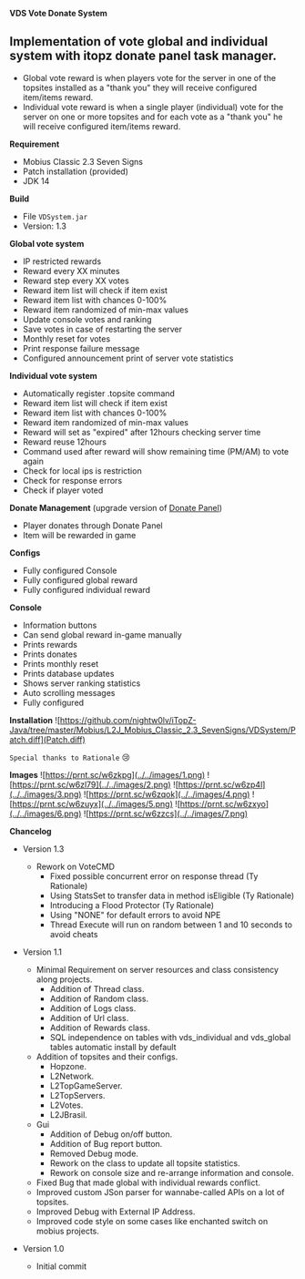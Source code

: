 **VDS Vote Donate System**

Implementation of vote global and individual system with itopz donate panel task manager.
-
- Global vote reward is when players vote for the server in one of the topsites installed as a "thank you" they will receive configured item/items reward.
- Individual vote reward is when a single player (individual) vote for the server on one or more topsites and for each vote as a "thank you" he will receive configured item/items reward.

**Requirement**
- Mobius Classic 2.3 Seven Signs
- Patch installation (provided)
- JDK 14

**Build**
- File ```VDSystem.jar```
- Version: 1.3

**Global vote system**

- IP restricted rewards
- Reward every XX minutes
- Reward step every XX votes
- Reward item list will check if item exist
- Reward item list with chances 0-100%
- Reward item randomized of min-max values
- Update console votes and ranking
- Save votes in case of restarting the server
- Monthly reset for votes
- Print response failure message
- Configured announcement print of server vote statistics

**Individual vote system**

- Automatically register .topsite command
- Reward item list will check if item exist
- Reward item list with chances 0-100%
- Reward item randomized of min-max values
- Reward will set as "expired" after 12hours checking server time
- Reward reuse 12hours
- Command used after reward will show remaining time (PM/AM) to vote again
- Check for local ips is restriction
- Check for response errors
- Check if player voted

**Donate Management** (upgrade version of [Donate Panel](https://github.com/nightw0lv/DonatePanel))

- Player donates through Donate Panel
- Item will be rewarded in game

**Configs**

- Fully configured Console
- Fully configured global reward
- Fully configured individual reward

**Console**

- Information buttons
- Can send global reward in-game manually
- Prints rewards
- Prints donates
- Prints monthly reset
- Prints database updates
- Shows server ranking statistics
- Auto scrolling messages
- Fully configured

**Installation**
![https://github.com/nightw0lv/iTopZ-Java/tree/master/Mobius/L2J_Mobius_Classic_2.3_SevenSigns/VDSystem/Patch.diff](Patch.diff)

```Special thanks to Rationale``` :cry:

**Images**
![https://prnt.sc/w6zkpg](../../images/1.png)
![https://prnt.sc/w6zl79](../../images/2.png)
![https://prnt.sc/w6zp4l](../../images/3.png)
![https://prnt.sc/w6zqok](../../images/4.png)
![https://prnt.sc/w6zuyx](../../images/5.png)
![https://prnt.sc/w6zxyo](../../images/6.png)
![https://prnt.sc/w6zzcs](../../images/7.png)

**Chancelog**

- Version 1.3
  - Rework on VoteCMD
    - Fixed possible concurrent error on response thread (Ty Rationale)
    - Using StatsSet to transfer data in method isEligible (Ty Rationale)
    - Introducing a Flood Protector (Ty Rationale)
    - Using "NONE" for default errors to avoid NPE
    - Thread Execute will run on random between 1 and 10 seconds to avoid cheats

- Version 1.1
  - Minimal Requirement on server resources and class consistency along projects.
    - Addition of Thread class.
    - Addition of Random class.
    - Addition of Logs class.
    - Addition of Url class.
    - Addition of Rewards class.
    - SQL independence on tables with vds_individual and vds_global tables automatic install by default
  - Addition of topsites and their configs.
    - Hopzone.
    - L2Network.
    - L2TopGameServer.
    - L2TopServers.
    - L2Votes.
    - L2JBrasil.
  - Gui
    - Addition of Debug on/off button.
    - Addition of Bug report button.
    - Removed Debug mode.
    - Rework on the class to update all topsite statistics.
    - Rework on console size and re-arrange information and console.
  - Fixed Bug that made global with individual rewards conflict.
  - Improved custom JSon parser for wannabe-called APIs on a lot of topsites.
  - Improved Debug with External IP Address.
  - Improved code style on some cases like enchanted switch on mobius projects.

- Version 1.0
  - Initial commit






 